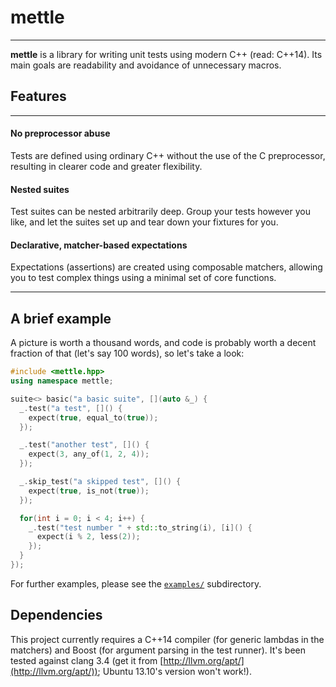 # mettle
---

**mettle** is a library for writing unit tests using modern C++ (read: C++14).
Its main goals are readability and avoidance of unnecessary macros.

## Features
---

#### No preprocessor abuse

Tests are defined using ordinary C++ without the use of the C preprocessor,
resulting in clearer code and greater flexibility.

#### Nested suites

Test suites can be nested arbitrarily deep. Group your tests however you like,
and let the suites set up and tear down your fixtures for you.

#### Declarative, matcher-based expectations

Expectations (assertions) are created using composable matchers, allowing you to
test complex things using a minimal set of core functions.

---

## A brief example

A picture is worth a thousand words, and code is probably worth a decent
fraction of that (let's say 100 words), so let's take a look:

```c++
#include <mettle.hpp>
using namespace mettle;

suite<> basic("a basic suite", [](auto &_) {
  _.test("a test", []() {
    expect(true, equal_to(true));
  });

  _.test("another test", []() {
    expect(3, any_of(1, 2, 4));
  });

  _.skip_test("a skipped test", []() {
    expect(true, is_not(true));
  });

  for(int i = 0; i < 4; i++) {
    _.test("test number " + std::to_string(i), [i]() {
      expect(i % 2, less(2));
    });
  }
});
```

For further examples, please see the
[`examples/`](https://github.com/jimporter/tree/master/examples) subdirectory.

## Dependencies

This project currently requires a C++14 compiler (for generic lambdas in the
matchers) and Boost (for argument parsing in the test runner). It's been tested
against clang 3.4 (get it from [http://llvm.org/apt/](http://llvm.org/apt/));
Ubuntu 13.10's version won't work!).
